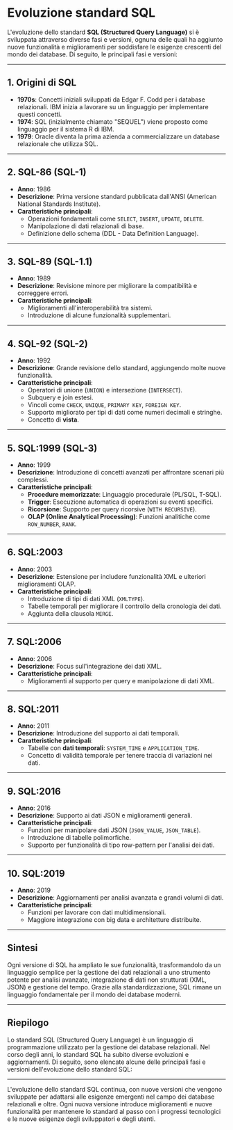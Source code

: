 # Evoluzione standard SQL

L'evoluzione dello standard **SQL (Structured Query Language)** si è sviluppata attraverso diverse fasi e versioni, ognuna delle quali ha aggiunto nuove funzionalità e miglioramenti per soddisfare le esigenze crescenti del mondo dei database. Di seguito, le principali fasi e versioni:

---

## **1. Origini di SQL**

- **1970s**: Concetti iniziali sviluppati da Edgar F. Codd per i database relazionali. IBM inizia a lavorare su un linguaggio per implementare questi concetti.
- **1974**: SQL (inizialmente chiamato "SEQUEL") viene proposto come linguaggio per il sistema R di IBM.
- **1979**: Oracle diventa la prima azienda a commercializzare un database relazionale che utilizza SQL.

---

## **2. SQL-86 (SQL-1)**

- **Anno**: 1986
- **Descrizione**: Prima versione standard pubblicata dall'ANSI (American National Standards Institute).
- **Caratteristiche principali**:
  - Operazioni fondamentali come `SELECT`, `INSERT`, `UPDATE`, `DELETE`.
  - Manipolazione di dati relazionali di base.
  - Definizione dello schema (DDL - Data Definition Language).

---

## **3. SQL-89 (SQL-1.1)**

- **Anno**: 1989
- **Descrizione**: Revisione minore per migliorare la compatibilità e correggere errori.
- **Caratteristiche principali**:
  - Miglioramenti all'interoperabilità tra sistemi.
  - Introduzione di alcune funzionalità supplementari.

---

## **4. SQL-92 (SQL-2)**

- **Anno**: 1992
- **Descrizione**: Grande revisione dello standard, aggiungendo molte nuove funzionalità.
- **Caratteristiche principali**:
  - Operatori di unione (`UNION`) e intersezione (`INTERSECT`).
  - Subquery e join estesi.
  - Vincoli come `CHECK`, `UNIQUE`, `PRIMARY KEY`, `FOREIGN KEY`.
  - Supporto migliorato per tipi di dati come numeri decimali e stringhe.
  - Concetto di **vista**.

---

## **5. SQL:1999 (SQL-3)**

- **Anno**: 1999
- **Descrizione**: Introduzione di concetti avanzati per affrontare scenari più complessi.
- **Caratteristiche principali**:
  - **Procedure memorizzate**: Linguaggio procedurale (PL/SQL, T-SQL).
  - **Trigger**: Esecuzione automatica di operazioni su eventi specifici.
  - **Ricorsione**: Supporto per query ricorsive (`WITH RECURSIVE`).
  - **OLAP (Online Analytical Processing)**: Funzioni analitiche come `ROW_NUMBER`, `RANK`.

---

## **6. SQL:2003**

- **Anno**: 2003
- **Descrizione**: Estensione per includere funzionalità XML e ulteriori miglioramenti OLAP.
- **Caratteristiche principali**:
  - Introduzione di tipi di dati XML (`XMLTYPE`).
  - Tabelle temporali per migliorare il controllo della cronologia dei dati.
  - Aggiunta della clausola `MERGE`.

---

## **7. SQL:2006**

- **Anno**: 2006
- **Descrizione**: Focus sull'integrazione dei dati XML.
- **Caratteristiche principali**:
  - Miglioramenti al supporto per query e manipolazione di dati XML.

---

## **8. SQL:2011**

- **Anno**: 2011
- **Descrizione**: Introduzione del supporto ai dati temporali.
- **Caratteristiche principali**:
  - Tabelle con **dati temporali**: `SYSTEM_TIME` e `APPLICATION_TIME`.
  - Concetto di validità temporale per tenere traccia di variazioni nei dati.

---

## **9. SQL:2016**

- **Anno**: 2016
- **Descrizione**: Supporto ai dati JSON e miglioramenti generali.
- **Caratteristiche principali**:
  - Funzioni per manipolare dati JSON (`JSON_VALUE`, `JSON_TABLE`).
  - Introduzione di tabelle polimorfiche.
  - Supporto per funzionalità di tipo row-pattern per l'analisi dei dati.

---

## **10. SQL:2019**

- **Anno**: 2019
- **Descrizione**: Aggiornamenti per analisi avanzata e grandi volumi di dati.
- **Caratteristiche principali**:
  - Funzioni per lavorare con dati multidimensionali.
  - Maggiore integrazione con big data e architetture distribuite.

---

## **Sintesi**

Ogni versione di SQL ha ampliato le sue funzionalità, trasformandolo da un linguaggio semplice per la gestione dei dati relazionali a uno strumento potente per analisi avanzate, integrazione di dati non strutturati (XML, JSON) e gestione del tempo. Grazie alla standardizzazione, SQL rimane un linguaggio fondamentale per il mondo dei database moderni.

---

## Riepilogo

Lo standard SQL (Structured Query Language) è un linguaggio di programmazione utilizzato per la gestione dei database relazionali. Nel corso degli anni, lo standard SQL ha subito diverse evoluzioni e aggiornamenti. Di seguito, sono elencate alcune delle principali fasi e versioni dell'evoluzione dello standard SQL:

---

L'evoluzione dello standard SQL continua, con nuove versioni che vengono sviluppate per adattarsi alle esigenze emergenti nel campo dei database relazionali e oltre. Ogni nuova versione introduce miglioramenti e nuove funzionalità per mantenere lo standard al passo con i progressi tecnologici e le nuove esigenze degli sviluppatori e degli utenti.
